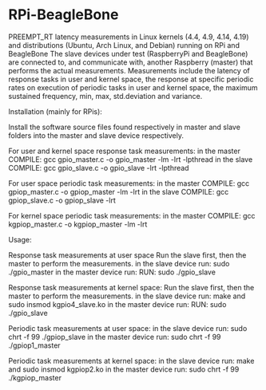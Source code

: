 # RPi-BeagleBone
PREEMPT_RT latency measurements in Linux kernels (4.4, 4.9, 4.14, 4.19) and distributions (Ubuntu, Arch Linux, and Debian) running on RPi and BeagleBone
The slave devices under test (RaspberryPi and BeagleBone) are connected to, and communicate with, another Raspberry (master) that performs the actual measurements. Measurements include the latency of response tasks in user and kernel space, the response at specific periodic rates on execution of periodic tasks in user and kernel space, the maximum sustained frequency, min, max, std.deviation and variance.

Installation (mainly for RPis): 

Install the software source files found respectively in master and slave folders into the master and slave device respectively.

For user and kernel space response task measurements: in the master COMPILE: gcc gpio_master.c -o gpio_master -lm -lrt -lpthread in the slave COMPILE: gcc gpio_slave.c -o gpio_slave -lrt -lpthread

For user space periodic task measurements: in the master COMPILE: gcc gpiop_master.c -o gpiop_master -lm -lrt in the slave COMPILE: gcc gpiop_slave.c -o gpiop_slave -lrt

For kernel space periodic task measurements: in the master COMPILE: gcc kgpiop_master.c -o kgpiop_master -lm -lrt

Usage: 

Response task measurements at user space Run the slave first, then the master to perform the measurements. in the slave device run: sudo ./gpio_master in the master device run: RUN: sudo ./gpio_slave

Response task measurements at kernel space: Run the slave first, then the master to perform the measurements. in the slave device run: make and sudo insmod kgpio4_slave.ko in the master device run: RUN: sudo ./gpio_slave

Periodic task measurements at user space: in the slave device run: sudo chrt -f 99 ./gpiop_slave in the master device run: sudo chrt -f 99 ./gpiop1_master

Periodic task measurements at kernel space: in the slave device run: make and sudo insmod kgpiop2.ko in the master device run: sudo chrt -f 99 ./kgpiop_master 
